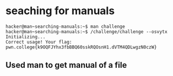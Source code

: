 # seaching for manuals
    hacker@man~searching-manuals:~$ man challenge
    hacker@man~searching-manuals:~$ /challenge/challenge --osvytx
    Initializing...
    Correct usage! Your flag: pwn.college{k9OQFJYhx3fbBBQ60sskRQOsnH1.dVTM4QDLwgzN0czW}
## Used man to get manual of a file   
    
    
